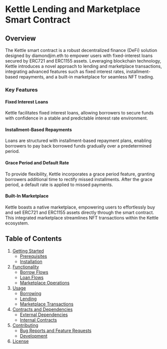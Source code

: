 # Kettle Lending and Marketplace Smart Contract

## Overview

The Kettle smart contract is a robust decentralized finance (DeFi) solution designed by diamondjim.eth to empower users with fixed-interest loans secured by ERC721 and ERC1155 assets. Leveraging blockchain technology, Kettle introduces a novel approach to lending and marketplace transactions, integrating advanced features such as fixed interest rates, installment-based repayments, and a built-in marketplace for seamless NFT trading.

### Key Features

#### Fixed Interest Loans

Kettle facilitates fixed interest loans, allowing borrowers to secure funds with confidence in a stable and predictable interest rate environment.

#### Installment-Based Repayments

Loans are structured with installment-based repayment plans, enabling borrowers to pay back borrowed funds gradually over a predetermined period.

#### Grace Period and Default Rate

To provide flexibility, Kettle incorporates a grace period feature, granting borrowers additional time to rectify missed installments. After the grace period, a default rate is applied to missed payments.

#### Built-In Marketplace

Kettle boasts a native marketplace, empowering users to effortlessly buy and sell ERC721 and ERC1155 assets directly through the smart contract. This integrated marketplace streamlines NFT transactions within the Kettle ecosystem.

## Table of Contents

1. [Getting Started](#getting-started)
   - [Prerequisites](#prerequisites)
   - [Installation](#installation)
2. [Functionality](#functionality)
   - [Borrow Flows](#borrow-flows)
   - [Loan Flows](#loan-flows)
   - [Marketplace Operations](#marketplace-operations)
3. [Usage](#usage)
   - [Borrowing](#borrowing)
   - [Lending](#lending)
   - [Marketplace Transactions](#marketplace-transactions)
4. [Contracts and Dependencies](#contracts-and-dependencies)
   - [External Dependencies](#external-dependencies)
   - [Internal Contracts](#internal-contracts)
5. [Contributing](#contributing)
   - [Bug Reports and Feature Requests](#bug-reports-and-feature-requests)
   - [Development](#development)
6. [License](#license)